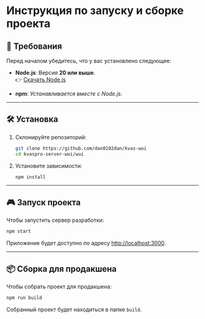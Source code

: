 # Инструкция по запуску и сборке проекта

## 🚀 Требования

Перед началом убедитесь, что у вас установлено следующее:

- **Node.js**: Версия **20 или выше**.  
  👉 [Скачать Node.js](https://nodejs.org/)

- **npm**: *Устанавливается вместе с Node.js*.
---

## 🛠️ Установка

1. Склонируйте репозиторий:
   ```bash
   git clone https://github.com/dan0102dan/kvas-wui
   cd kvaspro-server-wui/wui
   ```

2. Установите зависимости:
   ```bash
   npm install
   ```

---

## 🎮 Запуск проекта

Чтобы запустить сервер разработки:

```bash
npm start
```

Приложение будет доступно по адресу [http://localhost:3000](http://localhost:3000).

---

## 📦 Сборка для продакшена

Чтобы собрать проект для продакшена:

```bash
npm run build
```

Собранный проект будет находиться в папке `build`.
